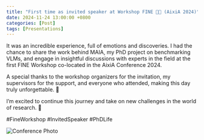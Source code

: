 ```yaml
---
title: "First time as invited speaker at Workshop FINE 🎤✨ (AixiA 2024)"
date: 2024-11-24 13:00:00 +0800
categories: [Post]
tags: [Presentations]
---
```



It was an incredible experience, full of emotions and discoveries. I had the chance to share the work behind MAIA, my PhD project on benchmarking VLMs, and engage in insightful discussions with experts in the field at the first FINE Workshop co-located in the AixiA Conference 2024.

A special thanks to the workshop organizers for the invitation, my supervisors for the support, and everyone who attended, making this day truly unforgettable. 🙏

I’m excited to continue this journey and take on new challenges in the world of research. 🚀

#FineWorkshop #InvitedSpeaker #PhDLife

![Conference Photo](https://media.licdn.com/dms/image/v2/D4D22AQEsSfe0xAqY0Q/feedshare-shrink_800/feedshare-shrink_800/0/1732813036970?e=1735776000&v=beta&t=8ZgERbH08Y-hBxx66cN-Zt3Fs85heV9kzG1NnMYtuZQ)